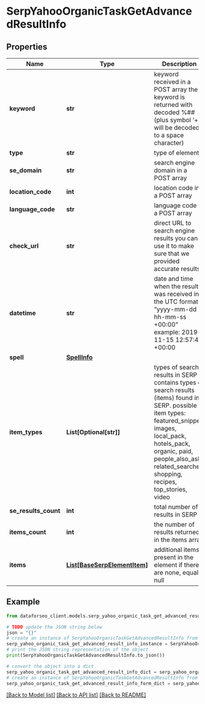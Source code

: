 # SerpYahooOrganicTaskGetAdvancedResultInfo


## Properties

Name | Type | Description | Notes
------------ | ------------- | ------------- | -------------
**keyword** | **str** | keyword received in a POST array the keyword is returned with decoded %## (plus symbol ‘+’ will be decoded to a space character) | [optional] 
**type** | **str** | type of element | [optional] 
**se_domain** | **str** | search engine domain in a POST array | [optional] 
**location_code** | **int** | location code in a POST array | [optional] 
**language_code** | **str** | language code in a POST array | [optional] 
**check_url** | **str** | direct URL to search engine results you can use it to make sure that we provided accurate results | [optional] 
**datetime** | **str** | date and time when the result was received in the UTC format: “yyyy-mm-dd hh-mm-ss +00:00” example: 2019-11-15 12:57:46 +00:00 | [optional] 
**spell** | [**SpellInfo**](SpellInfo.md) |  | [optional] 
**item_types** | **List[Optional[str]]** | types of search results in SERP contains types of search results (items) found in SERP. possible item types: featured_snippet, images, local_pack, hotels_pack, organic, paid, people_also_ask, related_searches, shopping, recipes, top_stories, video | [optional] 
**se_results_count** | **int** | total number of results in SERP | [optional] 
**items_count** | **int** | the number of results returned in the items array | [optional] 
**items** | [**List[BaseSerpElementItem]**](BaseSerpElementItem.md) | additional items present in the element if there are none, equals null | [optional] 

## Example

```python
from dataforseo_client.models.serp_yahoo_organic_task_get_advanced_result_info import SerpYahooOrganicTaskGetAdvancedResultInfo

# TODO update the JSON string below
json = "{}"
# create an instance of SerpYahooOrganicTaskGetAdvancedResultInfo from a JSON string
serp_yahoo_organic_task_get_advanced_result_info_instance = SerpYahooOrganicTaskGetAdvancedResultInfo.from_json(json)
# print the JSON string representation of the object
print(SerpYahooOrganicTaskGetAdvancedResultInfo.to_json())

# convert the object into a dict
serp_yahoo_organic_task_get_advanced_result_info_dict = serp_yahoo_organic_task_get_advanced_result_info_instance.to_dict()
# create an instance of SerpYahooOrganicTaskGetAdvancedResultInfo from a dict
serp_yahoo_organic_task_get_advanced_result_info_form_dict = serp_yahoo_organic_task_get_advanced_result_info.from_dict(serp_yahoo_organic_task_get_advanced_result_info_dict)
```
[[Back to Model list]](../README.md#documentation-for-models) [[Back to API list]](../README.md#documentation-for-api-endpoints) [[Back to README]](../README.md)


